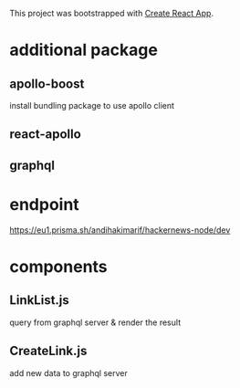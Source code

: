 This project was bootstrapped with [Create React App](https://github.com/facebook/create-react-app).

# additional package

## apollo-boost

install bundling package to use apollo client

## react-apollo

## graphql

# endpoint

https://eu1.prisma.sh/andihakimarif/hackernews-node/dev

# components

## LinkList.js

query from graphql server & render the result

## CreateLink.js

add new data to graphql server
